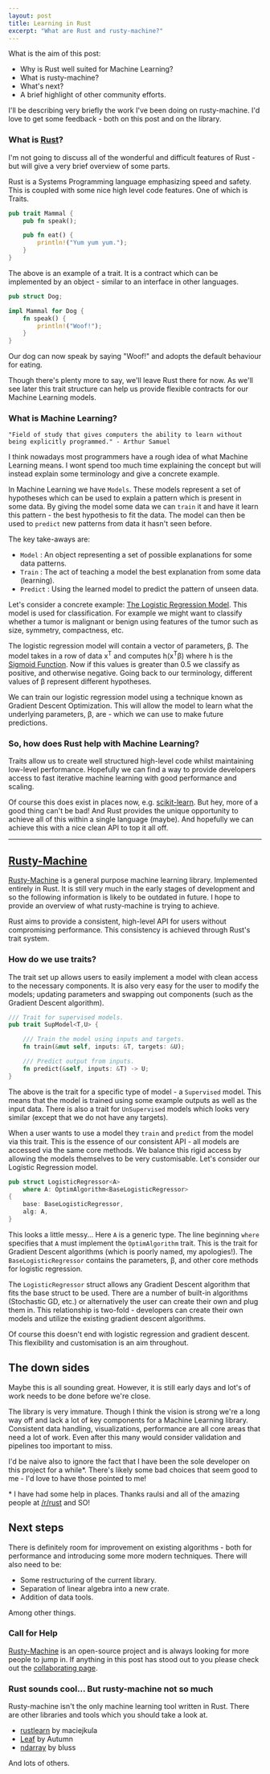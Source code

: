```yaml
---
layout: post
title: Learning in Rust
excerpt: "What are Rust and rusty-machine?"
---
```


What is the aim of this post:

- Why is Rust well suited for Machine Learning?
- What is rusty-machine?
- What's next?
- A brief highlight of other community efforts.

I'll be describing very briefly the work I've been doing on rusty-machine. I'd love to get some feedback - both on this post and on the library.

### What is [Rust](https://www.rust-lang.org/)?

I'm not going to discuss all of the wonderful and difficult features of Rust - but will give a very brief overview of some parts.

Rust is a Systems Programming language emphasizing speed and safety. This is coupled with some nice high level code features. One of which is Traits. 


```rust
pub trait Mammal {
	pub fn speak();

	pub fn eat() {
		println!("Yum yum yum.");
	}
}
```

The above is an example of a trait. It is a contract which can be implemented by an object - similar to an interface in other languages.

```rust
pub struct Dog;

impl Mammal for Dog {
	fn speak() {
		println!("Woof!");
	}
}
```

Our dog can now speak by saying "Woof!" and adopts the default behaviour for eating.

Though there's plenty more to say, we'll leave Rust there for now. As we'll see later this trait structure can help us provide flexible contracts for our Machine Learning models.

### What is Machine Learning?

```
"Field of study that gives computers the ability to learn without being explicitly programmed." - Arthur Samuel
```

I think nowadays most programmers have a rough idea of what Machine Learning means. I wont spend too much time explaining the concept but will instead explain some terminology and give a concrete example.

In Machine Learning we have `Models`. These models represent a set of hypotheses which can be used to explain a pattern which is present in some data. By giving the model some data we can `train` it and have it learn this pattern - the best hypothesis to fit the data. The model can then be used to `predict` new patterns from data it hasn't seen before.

The key take-aways are:

- `Model` : An object representing a set of possible explanations for some data patterns.
- `Train` : The act of teaching a model the best explanation from some data (learning).
- `Predict` : Using the learned model to predict the pattern of unseen data.

Let's consider a concrete example: [The Logistic Regression Model](https://en.wikipedia.org/wiki/Logistic_regression). This model is used for classification. For example we might want to classify whether a tumor is malignant or benign using features of the tumor such as size, symmetry, compactness, etc.

The logistic regression model will contain a vector of parameters, β. The model takes in a row of data x<sup>T</sup> and computes h(x<sup>T</sup>β) where h is the [Sigmoid Function](https://en.wikipedia.org/wiki/Sigmoid_function). Now if this values is greater than 0.5 we classify as positive, and otherwise negative. Going back to our terminology, different values of β represent different hypotheses.

We can train our logistic regression model using a technique known as Gradient Descent Optimization. This will allow the model to learn what the underlying parameters, β, are - which we can use to make future predictions.

### So, how does Rust help with Machine Learning?

Traits allow us to create well structured high-level code whilst maintaining low-level performance. Hopefully we can find a way to provide developers access to fast iterative machine learning with good performance and scaling.

Of course this does exist in places now, e.g. [scikit-learn](http://scikit-learn.org/). But hey, more of a good thing can't be bad! And Rust provides the unique opportunity to achieve all of this within a single language (maybe). And hopefully we can achieve this with a nice clean API to top it all off.

---

## [Rusty-Machine](https://github.com/AtheMathmo/rusty-machine)

[Rusty-Machine](https://github.com/AtheMathmo/rusty-machine) is a general purpose machine learning library. Implemented entirely in Rust. It is still very much in the early stages of development and so the following information is likely to be outdated in future. I hope to provide an overview of what rusty-machine is trying to achieve.

Rust aims to provide a consistent, high-level API for users without compromising performance. This consistency is achieved through Rust's trait system.

### How do we use traits?

The trait set up allows users to easily implement a model with clean access to the necessary components. It is also very easy for the user to modify the models; updating parameters and swapping out components (such as the Gradient Descent algorithm).

```rust
/// Trait for supervised models.
pub trait SupModel<T,U> {

    /// Train the model using inputs and targets.
    fn train(&mut self, inputs: &T, targets: &U);

    /// Predict output from inputs.
    fn predict(&self, inputs: &T) -> U;
}
```

The above is the trait for a specific type of model - a `Supervised` model. This means that the model is trained using some example outputs as well as the input data. There is also a trait for `UnSupervised` models which looks very similar (except that we do not have any targets).

When a user wants to use a model they `train` and `predict` from the model via this trait. This is the essence of our consistent API - all models are accessed via the same core methods. We balance this rigid access by allowing the models themselves to be very customisable. Let's consider our Logistic Regression model.

```rust
pub struct LogisticRegressor<A>
    where A: OptimAlgorithm<BaseLogisticRegressor>
{
    base: BaseLogisticRegressor,
    alg: A,
}
```

This looks a little messy... Here `A` is a generic type. The line beginning `where` specifies that `A` must implement the `OptimAlgorithm` trait. This is the trait for Gradient Descent algorithms (which is poorly named, my apologies!). The `BaseLogisticRegressor` contains the parameters, β, and other core methods for logistic regression.

The `LogisticRegressor` struct allows any Gradient Descent algorithm that fits the base struct to be used. There are a number of built-in algorithms (Stochastic GD, etc.) or alternatively the user can create their own and plug them in. This relationship is two-fold - developers can create their own models and utilize the existing gradient descent algorithms.

Of course this doesn't end with logistic regression and gradient descent. This flexibility and customisation is an aim throughout.

## The down sides

Maybe this is all sounding great. However, it is still early days and lot's of work needs to be done before we're close.

The library is very immature. Though I think the vision is strong we're a long way off and lack a lot of key components for a Machine Learning library. Consistent data handling, visualizations, performance are all core areas that need a lot of work. Even after this many would consider validation and pipelines too important to miss.

I'd be naive also to ignore the fact that I have been the sole developer on this project for a while\*. There's likely some bad choices that seem good to me - I'd love to have those pointed to me!

\* I have had some help in places. Thanks raulsi and all of the amazing people at [/r/rust](https://www.reddit.com/r/rust/) and SO!

## Next steps

There is definitely room for improvement on existing algorithms - both for performance and introducing some more modern techniques. There will also need to be:

- Some restructuring of the current library.
- Separation of linear algebra into a new crate.
- Addition of data tools.

Among other things.

### Call for Help

[Rusty-Machine](https://github.com/AtheMathmo/rusty-machine) is an open-source project and is always looking for more people to jump in. If anything in this post has stood out to you please check out the [collaborating page](https://github.com/AtheMathmo/rusty-machine/blob/master/CONTRIBUTING.md).

### Rust sounds cool... But rusty-machine not so much

Rusty-machine isn't the only machine learning tool written in Rust. There are other libraries and tools which you should take a look at.

- [rustlearn](https://github.com/maciejkula/rustlearn) by maciejkula
- [Leaf](https://github.com/autumnai/leaf/tree/master/src) by Autumn
- [ndarray](https://github.com/bluss/rust-ndarray) by bluss

And lots of others.